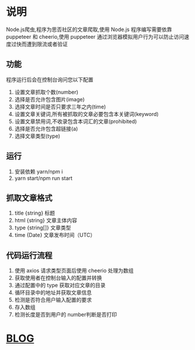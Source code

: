 # 说明

Node.js爬虫,程序为思否社区的文章爬取,使用 Node.js 程序编写需要依靠 puppeteer 和 cheerio,使用 puppeteer 通过浏览器模拟用户行为可以防止访问速度过快而遭到限流或者验证

## 功能

程序运行后会在控制台询问您以下配置

1. 设置文章抓取个数(number)
2. 选择是否允许包含图片(image)
3. 选择文章时间是否只要求三年之内(time)
4. 设置文章关键词,所有被抓取的文章必要包含本关键词(keyword)
5. 设置文章禁用词,不收录包含本词汇的文章(prohibited)
6. 选择是否允许包含超链接(a)
7. 选择文章类型(type)

## 运行

1. 安装依赖 yarn/npm i
2. yarn start/npm run start

## 抓取文章格式

1. title {string} 标题
2. html {string} 文章主体内容
3. type {string[]} 文章类型
4. time {Date} 文章发布时间（UTC）

## 代码运行流程

1. 使用 axios 请求类型页面后使用 cheerio 处理为数组
2. 获取使用者在控制台输入的配置并转换
3. 通过配置中的 type 获取对应文章的目录
4. 循环目录中的地址并获取文章信息
5. 检测是否符合用户输入配置的要求
6. 存入数组
7. 检测长度是否到用户的 number判断是否打印

# [BLOG](https://blogweb.cn)
